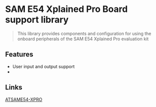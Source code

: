 # SAM E54 Xplained Pro Board support library

> This library provides components and configuration for using the onboard
> peripherals of the SAM E54 Xplained Pro evaluation kit

## Features

+ User input and output support
+ 

## Links

[ATSAME54-XPRO](https://www.microchip.com/Developmenttools/ProductDetails/ATSAME54-XPRO)
